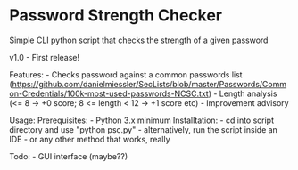 # Password Strength Checker
Simple CLI python script that checks the strength of a given password

v1.0 - First release!

Features:
	- Checks password against a common passwords list (https://github.com/danielmiessler/SecLists/blob/master/Passwords/Common-Credentials/100k-most-used-passwords-NCSC.txt)
	- Length analysis (<= 8 -> +0 score; 8 <= length < 12 -> +1 score etc)
	- Improvement advisory
		
Usage:
	Prerequisites: 
		- Python 3.x minimum
	Installtation:
		- cd into script directory and use "python psc.py"
		- alternatively, run the script inside an IDE
		- or any other method that works, really	

Todo:
	- GUI interface (maybe??)
			
